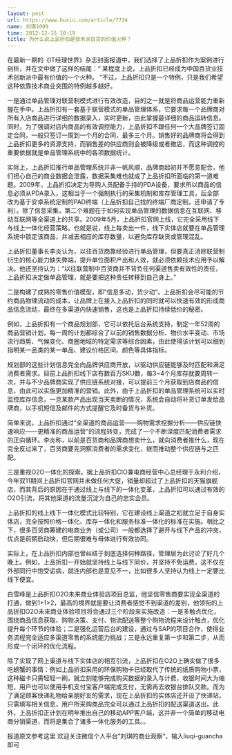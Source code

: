```yaml
---
layout: post
url: https://www.huxiu.com/article/7734
name: 刘琪1009
time: 2012-12-15 10:19
title: 为什么说上品折扣是技术派百货的价值火种？
---
```

在最新一期的《IT经理世界》杂志封面报道中，我们选择了上品折扣作为案例进行剖析，并在文中做了这样的结尾：“ 某程度上说，上品折扣已经成为中国百货业技术创新派中最有价值的一个火种。 ”不过，上品折扣只是一个特例，只是我们希望这种依靠技术商业突围的特例越多越好。

一是通过单品管理对联营制模式进行有效改造，目的之一就是将商品运营能力重新握在手中。上品折扣有一套基于联营模式的单品管理体系，它要求每一个品牌商对所有入店商品进行详细的数据录入，实时更新，由此掌握最详细的商品运转信息。同时，为了强调对店内商品的有效调控能力，上品折扣不跟任何一个大品牌签订固定合同，一般只签订一周到一个月的合同，最多三个月。销售好的品牌商将会得到上品折扣更多的资源支持，而销售差的供应商则会被降级或者撤店，而这种调控的重要依据就是单品管理系统中的各项数据统计。

实际上，上品折扣推行单品管理系统并非一帆风顺，品牌商起初并不愿意配合，他们担心自己的商业数据会泄露，数据采集难也就成了上品折扣所面临的第一道难题。2009年，上品折扣决定为导购人员配备手持的PDA设备，要求所以商品的信息必须从PDA录入，这相当于一个强制执行的采集机制和库存管理工具，后全部改为基于安卓系统定制的PAD终端（上品折扣自己找的终端厂商定制，还申请了专利）。除了信息采集，第二个难题在于如何实现单品管理的数据信息在互联网、移动互联网等全渠道上的共享。2009年5月，上品折扣官网上线，它完全采用线下与线上一体化经营策略。也就是说，线上每卖出一件，线下实体店就要在单品管理系统中锁定该商品，并减去相应的库存数量，以避免库存缺货或管理混乱。

上品折扣董事长李炎认为，以往百货商靠经验进行单品管理，但要真正消除联营制衍生的核心能力缺失弊端，提升单位面积产出和人效，就必须依赖技术应用予以解决。他还坚持认为：“以往联营制中百货商并不背负任何渠道售卖有效性的责任，上品折扣决定做单品管理，就是要把这种责任转移到自己身上。”

二是构建了成熟的零售价值模型，即”信息多动，货少动“。上品折扣会尽可能的节约商品物理流动的成本，让品牌上在接入上品折扣的同时就可以快速有效的形成商品信息流动，最终在多渠道内快速销售，这也是上品折扣持续低价的秘密。

例如，上品折扣有一个商品规划部，它可以依托后台系统支持，制定一年52周的商品营销计划，每一周的计划都综合了以前的销售数据分析、物价水平变动、市场流行趋势、气候变化、商圈地域的特定需求等综合因素，由此使得该计划可以细到指明某一品类的某一单品、建议价格区间、颜色等具体指标。

规划部的这些计划信息完全向品牌供应商开放，以驱动供应链能够及时匹配和满足消费者需求。目前上品折扣线下店有数百万SKU数，每3~4个月库存就要周转一次，并与不少品牌商实现了供应链系统对接，可以提前三个月获取到店商品的信息，由此可以实施更加精准的营销。此外，由于上品折扣的单品管理系统可以实时监控库存信息，一旦某款产品出现当天卖断的情况，系统会自动将补货订单发给品牌商，以手机短信及邮件的方式提醒它及时备货与补货。

简单来说，上品折扣通过“全渠道的商品运营——购物需求挖掘分析——供应链快速响应——更精准的商品运营”的流程转变，完成了一个不断深度匹配消费者需求的正向循环。李炎称，以前是百货商和品牌商想卖什么，就向消费者推什么，现在完全反过来了，百货商要先洞察消费者的需求变化，继而推动整个供应链与之匹配。

三是重视O2O一体化的探索。据上品折扣CIO兼电商经营中心总经理于永利介绍，今年双11期间上品折扣官网并未做任何大促，销量却超过了上品折扣的天猫旗舰店，而其背后的原因在于通过线上与线下的一体化变革，上品折扣可以通过有效的O2O引流，将其他渠道的流量沉淀为自己的忠实会员。

上品折扣的线上线下一体化模式比较特别，它在建设线上渠道之初就立足于自身实体店，完全按照价格一体化、库存一体化和服务标准一体化的标准在实施。相比之下，很多百货商筹建的电商业务（或公司）一般都选择了避开与线下产品的冲突，优点是前期启动快，但后期很难与母体进行有效协同。

实际上，在上品折扣内部也曾纠结于到底选择何种路径，管理层为此讨论了好几个晚上。例如，上品折扣一开始就坚持线上与线下同价，并坚持不免运费，这不仅在外部同行中饱受诟病，就连内部也是意见不一，比如很多人坚持认为线上一定要比线下便宜。

白雪峰是上品折扣O2O未来商业体验店项目总监，他坚信零售商要实现全渠道的打通，做到1+1>2，最高的境界就是要让消费者感觉不到渠道的差别，他领衔的上品折扣O2O未来商业体验项目将会通过三个阶段来实施改造：一是多触点优化，围绕商品信息获取、购物决策、支付、物流配送等整个购物流程来设计触点，优化提升每个环节的体验；二是强化运营后台的建设，通过与SAP的项目合作，使得业务流程完全适应多渠道零售的系统能力挑战；三是永远重复第一步和第二步，从而形成一个闭环的优化流程。

除了实现了网上渠道与线下实体店的相互引流，上品折扣在O2O上确实做了很多吃螃蟹的事情：例如上品折扣采用的环保购物卡已经取代了传统的纸质购物小票，这种磁卡只需轻轻一刷，就立刻能够完成购买数据的录入与计费，收银时间大为缩短，用户也可以使用手机支付宝客户端完成支付，无需再去收银台排队交款。而为了满足顾客快递礼物给亲朋好友的需求，现在上品折扣的实体店还开设了快递站，只需填写相关信息，用户所采购商品完全可以通过上品折扣的配送渠道送出。此外，上品折扣正计划在明年推出自己的移动APP客户端，这并非一个简单的移动电商分销渠道，而将是集合了诸多一体化服务的工具。。

报道原文参考这里 欢迎关注微信个人平台”刘琪的商业观察“，输入liuqi-guancha即可


